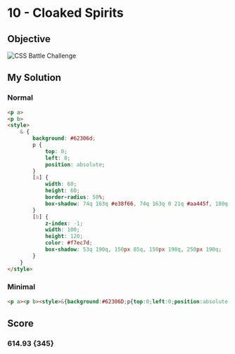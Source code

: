 # 10 - Cloaked Spirits

## Objective

![CSS Battle Challenge](https://cssbattle.dev/targets/10.png)

## My Solution

### Normal

```html
<p a>
<p b>
<style>
	& {
		background: #62306d;
		p {
			top: 0;
			left: 0;
			position: absolute;
		}
		[a] {
			width: 60;
			height: 60;
			border-radius: 50%;
			box-shadow: 74q 163q #e38f66, 74q 163q 0 21q #aa445f, 180q 57q #aa445f, 180q 57q 0 21q #e38f66, 286q 163q #e38f66, 270px 163q 0 21q #aa445f;
		}
		[b] {
			z-index: -1;
			width: 100;
			height: 120;
			color: #f7ec7d;
			box-shadow: 53q 190q, 150px 85q, 150px 190q, 250px 190q;
		}
	}
</style>
```

### Minimal

```html
<p a><p b><style>&{background:#62306D;p{top:0;left:0;position:absolute;}[a]{width:60;height:60;border-radius:50%;box-shadow:74q 163q#E38F66,74q 163q 0 21q#AA445F,180q 57q#AA445F,180q 57q 0 21q#E38F66,286q 163q#E38F66,270px 163q 0 21q#AA445F;}[b]{z-index:-1;width:100;height:120;color:#F7EC7D;box-shadow:53q 190q, 150px 85q,150px 190q,250px 190q;
```

## Score

### 614.93 {345}

